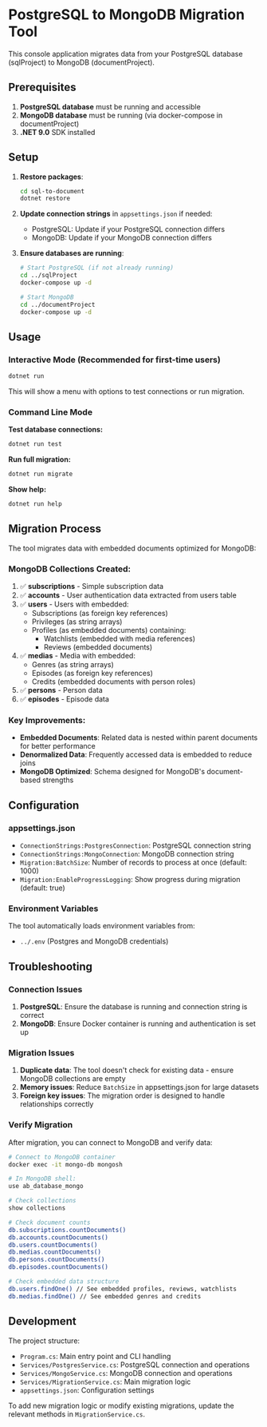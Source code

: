 # PostgreSQL to MongoDB Migration Tool

This console application migrates data from your PostgreSQL database (sqlProject) to MongoDB (documentProject).

## Prerequisites

1. **PostgreSQL database** must be running and accessible
2. **MongoDB database** must be running (via docker-compose in documentProject)
3. **.NET 9.0** SDK installed

## Setup

1. **Restore packages**:

    ```bash
    cd sql-to-document
    dotnet restore
    ```

2. **Update connection strings** in `appsettings.json` if needed:
    - PostgreSQL: Update if your PostgreSQL connection differs
    - MongoDB: Update if your MongoDB connection differs

3. **Ensure databases are running**:

    ```bash
    # Start PostgreSQL (if not already running)
    cd ../sqlProject
    docker-compose up -d

    # Start MongoDB
    cd ../documentProject
    docker-compose up -d
    ```

## Usage

### Interactive Mode (Recommended for first-time users)

```bash
dotnet run
```

This will show a menu with options to test connections or run migration.

### Command Line Mode

**Test database connections:**

```bash
dotnet run test
```

**Run full migration:**

```bash
dotnet run migrate
```

**Show help:**

```bash
dotnet run help
```

## Migration Process

The tool migrates data with embedded documents optimized for MongoDB:

### MongoDB Collections Created:

1. ✅ **subscriptions** - Simple subscription data
2. ✅ **accounts** - User authentication data extracted from users table
3. ✅ **users** - Users with embedded:
    - Subscriptions (as foreign key references)
    - Privileges (as string arrays)
    - Profiles (as embedded documents) containing:
        - Watchlists (embedded with media references)
        - Reviews (embedded documents)
4. ✅ **medias** - Media with embedded:
    - Genres (as string arrays)
    - Episodes (as foreign key references)
    - Credits (embedded documents with person roles)
5. ✅ **persons** - Person data
6. ✅ **episodes** - Episode data

### Key Improvements:

- **Embedded Documents**: Related data is nested within parent documents for better performance
- **Denormalized Data**: Frequently accessed data is embedded to reduce joins
- **MongoDB Optimized**: Schema designed for MongoDB's document-based strengths

## Configuration

### appsettings.json

- `ConnectionStrings:PostgresConnection`: PostgreSQL connection string
- `ConnectionStrings:MongoConnection`: MongoDB connection string
- `Migration:BatchSize`: Number of records to process at once (default: 1000)
- `Migration:EnableProgressLogging`: Show progress during migration (default: true)

### Environment Variables

The tool automatically loads environment variables from:

- `../.env` (Postgres and MongoDB credentials)

## Troubleshooting

### Connection Issues

1. **PostgreSQL**: Ensure the database is running and connection string is correct
2. **MongoDB**: Ensure Docker container is running and authentication is set up

### Migration Issues

1. **Duplicate data**: The tool doesn't check for existing data - ensure MongoDB collections are empty
2. **Memory issues**: Reduce `BatchSize` in appsettings.json for large datasets
3. **Foreign key issues**: The migration order is designed to handle relationships correctly

### Verify Migration

After migration, you can connect to MongoDB and verify data:

```bash
# Connect to MongoDB container
docker exec -it mongo-db mongosh

# In MongoDB shell:
use ab_database_mongo

# Check collections
show collections

# Check document counts
db.subscriptions.countDocuments()
db.accounts.countDocuments()
db.users.countDocuments()
db.medias.countDocuments()
db.persons.countDocuments()
db.episodes.countDocuments()

# Check embedded data structure
db.users.findOne() // See embedded profiles, reviews, watchlists
db.medias.findOne() // See embedded genres and credits
```

## Development

The project structure:

- `Program.cs`: Main entry point and CLI handling
- `Services/PostgresService.cs`: PostgreSQL connection and operations
- `Services/MongoService.cs`: MongoDB connection and operations
- `Services/MigrationService.cs`: Main migration logic
- `appsettings.json`: Configuration settings

To add new migration logic or modify existing migrations, update the relevant methods in `MigrationService.cs`.
